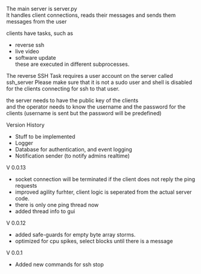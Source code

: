 The main server is server.py  
It handles client connections, reads their messages and sends them messages from the user  

clients have tasks, such as  
- reverse ssh  
- live video
- software update  
these are executed in different subprocesses. 

The reverse SSH Task requires a user account on the server called ssh_server 
Please make sure that it is not a sudo user and shell is disabled for the clients connecting for ssh to that user.

the server needs to have the public key of the clients  
and the operator needs to know the username and the password for the clients (username is sent but the password will be predefined)  



Version History

- Stuff to be implemented
- Logger
- Database for authentication, and event logging
- Notification sender (to notify admins realtime)



V 0.0.13

- socket connection will be terminated if the client does not reply the ping requests
- improved agility furhter, client logic is seperated from the actual server code.
- there is only one ping thread now
- added thread info to gui


V 0.0.12

- added safe-guards for empty byte array storms.
- optimized for cpu spikes, select blocks until there is a message


V 0.0.1

- Added new commands for ssh stop
